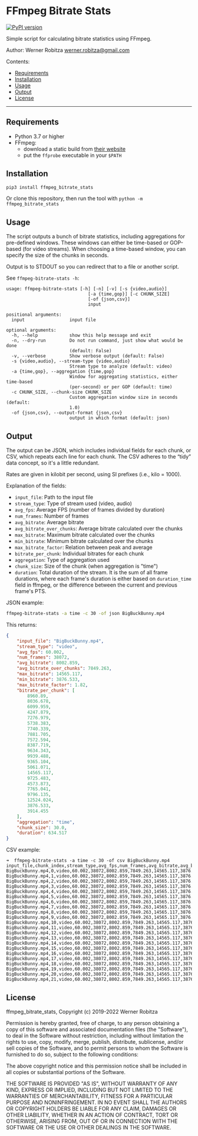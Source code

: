 # FFmpeg Bitrate Stats

[![PyPI version](https://img.shields.io/pypi/v/ffmpeg_bitrate_stats.svg)](https://pypi.org/project/ffmpeg_bitrate_stats)

Simple script for calculating bitrate statistics using FFmpeg.

Author: Werner Robitza <werner.robitza@gmail.com>

Contents:

- [Requirements](#requirements)
- [Installation](#installation)
- [Usage](#usage)
- [Output](#output)
- [License](#license)

------

## Requirements

- Python 3.7 or higher
- FFmpeg:
    - download a static build from [their website](http://ffmpeg.org/download.html)
    - put the `ffprobe` executable in your `$PATH`

## Installation

```bash
pip3 install ffmpeg_bitrate_stats
```

Or clone this repository, then run the tool with `python -m ffmpeg_bitrate_stats`

## Usage

The script outputs a bunch of bitrate statistics, including aggregations for pre-defined windows. These windows can either be time-based or GOP-based (for video streams). When choosing a time-based window, you can specify the size of the chunks in seconds.

Output is to STDOUT so you can redirect that to a file or another script.

See `ffmpeg-bitrate-stats -h`:

```
usage: ffmpeg-bitrate-stats [-h] [-n] [-v] [-s {video,audio}]
                               [-a {time,gop}] [-c CHUNK_SIZE]
                               [-of {json,csv}]
                               input

positional arguments:
  input                 input file

optional arguments:
  -h, --help            show this help message and exit
  -n, --dry-run         Do not run command, just show what would be done
                        (default: False)
  -v, --verbose         Show verbose output (default: False)
  -s {video,audio}, --stream-type {video,audio}
                        Stream type to analyze (default: video)
  -a {time,gop}, --aggregation {time,gop}
                        Window for aggregating statistics, either time-based
                        (per-second) or per GOP (default: time)
  -c CHUNK_SIZE, --chunk-size CHUNK_SIZE
                        Custom aggregation window size in seconds (default:
                        1.0)
  -of {json,csv}, --output-format {json,csv}
                        output in which format (default: json)
```

## Output

The output can be JSON, which includes individual fields for each chunk, or CSV, which repeats each line for each chunk. The CSV adheres to the “tidy” data concept, so it's a little redundant.

Rates are given in kilobit per second, using SI prefixes (i.e., kilo = 1000).

Explanation of the fields:

- `input_file`: Path to the input file
- `stream_type`: Type of stream used (video, audio)
- `avg_fps`: Average FPS (number of frames divided by duration)
- `num_frames`: Number of frames
- `avg_bitrate`: Average bitrate
- `avg_bitrate_over_chunks`: Average bitrate calculated over the chunks
- `max_bitrate`: Maximum bitrate calculated over the chunks
- `min_bitrate`: Minimum bitrate calculated over the chunks
- `max_bitrate_factor`: Relation between peak and average
- `bitrate_per_chunk`: Individual bitrates for each chunk
- `aggregation`: Type of aggregation used
- `chunk_size`: Size of the chunk (when aggregation is "time")
- `duration`: Total duration of the stream. It is the sum of all frame durations, where each frame's duration is either based on `duration_time` field in ffmpeg, or the difference between the current and previous frame's PTS.

JSON example:

```bash
ffmpeg-bitrate-stats -a time -c 30 -of json BigBuckBunny.mp4
```

This returns:
```json
{
    "input_file": "BigBuckBunny.mp4",
    "stream_type": "video",
    "avg_fps": 60.002,
    "num_frames": 38072,
    "avg_bitrate": 8002.859,
    "avg_bitrate_over_chunks": 7849.263,
    "max_bitrate": 14565.117,
    "min_bitrate": 3876.533,
    "max_bitrate_factor": 1.82,
    "bitrate_per_chunk": [
        8960.89,
        8036.678,
        6099.959,
        4247.879,
        7276.979,
        5738.383,
        7740.339,
        7881.705,
        7572.594,
        8387.719,
        9634.343,
        9939.488,
        9365.104,
        5061.071,
        14565.117,
        9725.483,
        4573.873,
        7765.041,
        9796.135,
        12524.024,
        3876.533,
        3914.455
    ],
    "aggregation": "time",
    "chunk_size": 30.0,
    "duration": 634.517
}
```

CSV example:

```
➜  ffmpeg-bitrate-stats -a time -c 30 -of csv BigBuckBunny.mp4
input_file,chunk_index,stream_type,avg_fps,num_frames,avg_bitrate,avg_bitrate_over_chunks,max_bitrate,min_bitrate,max_bitrate_factor,bitrate_per_chunk,aggregation,chunk_size,duration
BigBuckBunny.mp4,0,video,60.002,38072,8002.859,7849.263,14565.117,3876.533,1.82,8960.89,time,30.0,634.517
BigBuckBunny.mp4,1,video,60.002,38072,8002.859,7849.263,14565.117,3876.533,1.82,8036.678,time,30.0,634.517
BigBuckBunny.mp4,2,video,60.002,38072,8002.859,7849.263,14565.117,3876.533,1.82,6099.959,time,30.0,634.517
BigBuckBunny.mp4,3,video,60.002,38072,8002.859,7849.263,14565.117,3876.533,1.82,4247.879,time,30.0,634.517
BigBuckBunny.mp4,4,video,60.002,38072,8002.859,7849.263,14565.117,3876.533,1.82,7276.979,time,30.0,634.517
BigBuckBunny.mp4,5,video,60.002,38072,8002.859,7849.263,14565.117,3876.533,1.82,5738.383,time,30.0,634.517
BigBuckBunny.mp4,6,video,60.002,38072,8002.859,7849.263,14565.117,3876.533,1.82,7740.339,time,30.0,634.517
BigBuckBunny.mp4,7,video,60.002,38072,8002.859,7849.263,14565.117,3876.533,1.82,7881.705,time,30.0,634.517
BigBuckBunny.mp4,8,video,60.002,38072,8002.859,7849.263,14565.117,3876.533,1.82,7572.594,time,30.0,634.517
BigBuckBunny.mp4,9,video,60.002,38072,8002.859,7849.263,14565.117,3876.533,1.82,8387.719,time,30.0,634.517
BigBuckBunny.mp4,10,video,60.002,38072,8002.859,7849.263,14565.117,3876.533,1.82,9634.343,time,30.0,634.517
BigBuckBunny.mp4,11,video,60.002,38072,8002.859,7849.263,14565.117,3876.533,1.82,9939.488,time,30.0,634.517
BigBuckBunny.mp4,12,video,60.002,38072,8002.859,7849.263,14565.117,3876.533,1.82,9365.104,time,30.0,634.517
BigBuckBunny.mp4,13,video,60.002,38072,8002.859,7849.263,14565.117,3876.533,1.82,5061.071,time,30.0,634.517
BigBuckBunny.mp4,14,video,60.002,38072,8002.859,7849.263,14565.117,3876.533,1.82,14565.117,time,30.0,634.517
BigBuckBunny.mp4,15,video,60.002,38072,8002.859,7849.263,14565.117,3876.533,1.82,9725.483,time,30.0,634.517
BigBuckBunny.mp4,16,video,60.002,38072,8002.859,7849.263,14565.117,3876.533,1.82,4573.873,time,30.0,634.517
BigBuckBunny.mp4,17,video,60.002,38072,8002.859,7849.263,14565.117,3876.533,1.82,7765.041,time,30.0,634.517
BigBuckBunny.mp4,18,video,60.002,38072,8002.859,7849.263,14565.117,3876.533,1.82,9796.135,time,30.0,634.517
BigBuckBunny.mp4,19,video,60.002,38072,8002.859,7849.263,14565.117,3876.533,1.82,12524.024,time,30.0,634.517
BigBuckBunny.mp4,20,video,60.002,38072,8002.859,7849.263,14565.117,3876.533,1.82,3876.533,time,30.0,634.517
BigBuckBunny.mp4,21,video,60.002,38072,8002.859,7849.263,14565.117,3876.533,1.82,3914.455,time,30.0,634.517
```

## License

ffmpeg_bitrate_stats, Copyright (c) 2019-2022 Werner Robitza

Permission is hereby granted, free of charge, to any person obtaining a copy of this software and associated documentation files (the "Software"), to deal in the Software without restriction, including without limitation the rights to use, copy, modify, merge, publish, distribute, sublicense, and/or sell copies of the Software, and to permit persons to whom the Software is furnished to do so, subject to the following conditions:

The above copyright notice and this permission notice shall be included in all copies or substantial portions of the Software.

THE SOFTWARE IS PROVIDED "AS IS", WITHOUT WARRANTY OF ANY KIND, EXPRESS OR IMPLIED, INCLUDING BUT NOT LIMITED TO THE WARRANTIES OF MERCHANTABILITY, FITNESS FOR A PARTICULAR PURPOSE AND NONINFRINGEMENT. IN NO EVENT SHALL THE AUTHORS OR COPYRIGHT HOLDERS BE LIABLE FOR ANY CLAIM, DAMAGES OR OTHER LIABILITY, WHETHER IN AN ACTION OF CONTRACT, TORT OR OTHERWISE, ARISING FROM, OUT OF OR IN CONNECTION WITH THE SOFTWARE OR THE USE OR OTHER DEALINGS IN THE SOFTWARE.
